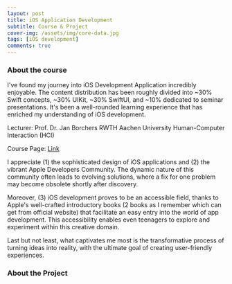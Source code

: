 ```yaml
---
layout: post
title: iOS Application Development
subtitle: Course & Project
cover-img: /assets/img/core-data.jpg
tags: [iOS development]
comments: true
---
```


### About the course
I've found my journey into iOS Development Application incredibly enjoyable. The content distribution has been roughly divided into ~30% Swift concepts, ~30% UIKit, ~30% SwiftUI, and ~10% dedicated to seminar presentations. It's been a well-rounded learning experience that has enriched my understanding of iOS development.

Lecturer: Prof. Dr. Jan Borchers  RWTH Aachen University Human-Computer Interaction (HCI)

Course Page: [Link](https://hci.rwth-aachen.de/ios-22)

I appreciate (1) the sophisticated design of iOS applications and (2) the vibrant Apple Developers Community. The dynamic nature of this community often leads to evolving solutions, where a fix for one problem may become obsolete shortly after discovery.

Moreover, (3) iOS development proves to be an accessible field, thanks to Apple's well-crafted introductory books (2 books as I remember which can get from official website) that facilitate an easy entry into the world of app development. This accessibility enables even teenagers to explore and experiment within this creative domain.

Last but not least, what captivates me most is the transformative process of turning ideas into reality, with the ultimate goal of creating user-friendly experiences. 

### About the Project


